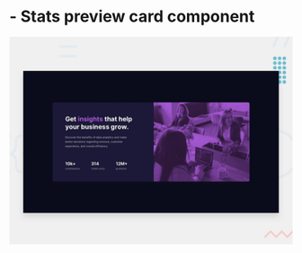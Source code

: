 # - Stats preview card component

![Design preview for the Stats preview card component coding challenge](./design/desktop-preview.jpg)


